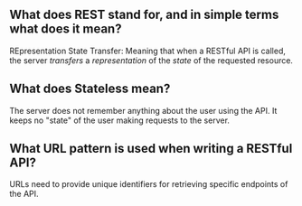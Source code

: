## What does REST stand for, and in simple terms what does it mean?

REpresentation State Transfer: Meaning that when a RESTful API is called, the server *transfers* a *representation* of the *state* of the requested resource.

## What does Stateless mean?

The server does not remember anything about the user using the API. It keeps no "state" of the user making requests to the server. 

## What URL pattern is used when writing a RESTful API?

URLs need to provide unique identifiers for retrieving specific endpoints of the API.